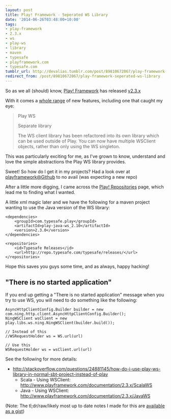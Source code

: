 ```yaml
---
layout: post
title: Play! Framework - Seperated WS Library
date: '2014-06-26T03:48:00+10:00'
tags:
- play-framework
- 2.3.x
- ws
- play-ws
- library
- maven
- typesafe
- playframework.com
- typesafe.com
tumblr_url: http://devalias.tumblr.com/post/89810672067/play-framework-seperated-ws-library
redirect_from: /post/89810672067/play-framework-seperated-ws-library
---
```

So as we all (should) know, [Play! Framework](https://www.playframework.com/) has released [v2.3.x](https://www.typesafe.com/blog/announcing-play-230)

With it comes a [whole range](https://www.playframework.com/documentation/2.3.x/Highlights23) of new features, including one that caught my eye:

> Play WS
>
> Separate library
>
> The WS client library has been refactored into its own library which can be used outside of Play. You can now have multiple WSClient objects, rather than only using the WS singleton.

This was particularly exciting for me, as I've grown to know, understand and love the simple abstractions the Play WS library provides.

Sweet! So how do I get it in my projects? Had a look over at [playframework@Github](https://github.com/playframework) to no avail (was expecting a new repo)

After a little more digging, I came across the [Play! Repositories](https://www.playframework.com/documentation/2.3.x/Repositories) page, which lead me to finding what I wanted.

A little xml magic later and we have the following for a maven project wanting to use the Java version of the WS library:

```
<dependencies>
    <groupId>com.typesafe.play</groupId>
    <artifactId>play-java-ws_2.10</artifactId>
    <version>2.3.0</version>
</dependencies>

<repositories>
    <id>Typesafe Releases</id>
    <url>http://repo.typesafe.com/typesafe/releases/</url>
</repositories>
```

Hope this saves you guys some time, and as always, happy hacking!

## "There is no started application"

If you end up getting a "There is no started application" message when you try to use WS, you will need to do something like the following:

```
AsyncHttpClientConfig.Builder builder = new com.ning.http.client.AsyncHttpClientConfig.Builder();
NingWSClient wsClient = new play.libs.ws.ning.NingWSClient(builder.build());

// Instead of this
//WSRequestHolder ws = WS.url(url)

// Use this
WSRequestHolder ws = wsClient.url(url)
```

See the following for more details:

* http://stackoverflow.com/questions/24881145/how-do-i-use-play-ws-library-in-normal-sbt-project-instead-of-play
  * Scala - Using WSClient: http://www.playframework.com/documentation/2.3.x/ScalaWS
  * Java - Using WSClient: http://www.playframework.com/documentation/2.3.x/JavaWS

(Note: The tl;dr/raw/likely most up to date notes I made for this are [available as a gist](https://gist.github.com/alias1/288dce6b353f2a72a7d4))
